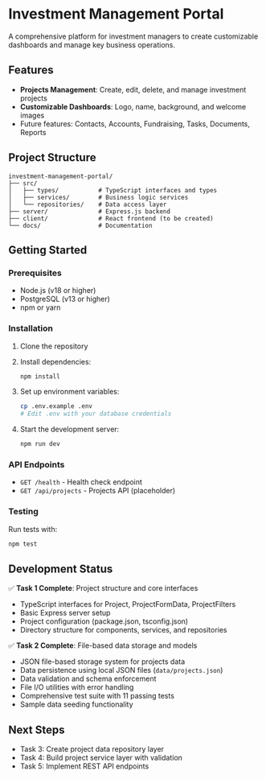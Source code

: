 # Investment Management Portal

A comprehensive platform for investment managers to create customizable dashboards and manage key business operations.

## Features

- **Projects Management**: Create, edit, delete, and manage investment projects
- **Customizable Dashboards**: Logo, name, background, and welcome images
- Future features: Contacts, Accounts, Fundraising, Tasks, Documents, Reports

## Project Structure

```
investment-management-portal/
├── src/
│   ├── types/           # TypeScript interfaces and types
│   ├── services/        # Business logic services
│   └── repositories/    # Data access layer
├── server/              # Express.js backend
├── client/              # React frontend (to be created)
└── docs/                # Documentation
```

## Getting Started

### Prerequisites

- Node.js (v18 or higher)
- PostgreSQL (v13 or higher)
- npm or yarn

### Installation

1. Clone the repository
2. Install dependencies:
   ```bash
   npm install
   ```

3. Set up environment variables:
   ```bash
   cp .env.example .env
   # Edit .env with your database credentials
   ```

4. Start the development server:
   ```bash
   npm run dev
   ```

### API Endpoints

- `GET /health` - Health check endpoint
- `GET /api/projects` - Projects API (placeholder)

### Testing

Run tests with:
```bash
npm test
```

## Development Status

✅ **Task 1 Complete**: Project structure and core interfaces
- TypeScript interfaces for Project, ProjectFormData, ProjectFilters
- Basic Express server setup
- Project configuration (package.json, tsconfig.json)
- Directory structure for components, services, and repositories

✅ **Task 2 Complete**: File-based data storage and models
- JSON file-based storage system for projects data
- Data persistence using local JSON files (`data/projects.json`)
- Data validation and schema enforcement
- File I/O utilities with error handling
- Comprehensive test suite with 11 passing tests
- Sample data seeding functionality

## Next Steps

- Task 3: Create project data repository layer
- Task 4: Build project service layer with validation
- Task 5: Implement REST API endpoints
